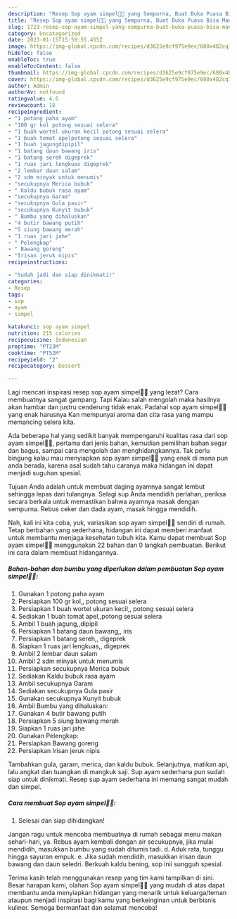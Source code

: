 ```yaml
---
description: "Resep Sop ayam simpel🌽🥕 yang Sempurna, Buat Buka Puasa Bisa Manjain Lidah"
title: "Resep Sop ayam simpel🌽🥕 yang Sempurna, Buat Buka Puasa Bisa Manjain Lidah"
slug: 1723-resep-sop-ayam-simpel-yang-sempurna-buat-buka-puasa-bisa-manjain-lidah
category: Uncategorized
date: 2023-01-15T15:59:55.455Z
image: https://img-global.cpcdn.com/recipes/d3625e9cf975e9ec/680x482cq70/sop-ayam-simpel-foto-resep-utama.jpg
hideToc: false
enableToc: true
enableTocContent: false
thumbnail: https://img-global.cpcdn.com/recipes/d3625e9cf975e9ec/680x482cq70/sop-ayam-simpel-foto-resep-utama.jpg
cover: https://img-global.cpcdn.com/recipes/d3625e9cf975e9ec/680x482cq70/sop-ayam-simpel-foto-resep-utama.jpg
author: Admin
authorAv: notfound
ratingvalue: 4.6
reviewcount: 18
recipeingredient:
- "1 potong paha ayam"
- "100 gr kol potong sesuai selera"
- "1 buah wortel ukuran kecil potong sesuai selera"
- "1 buah tomat apelpotong sesuai selera"
- "1 buah jagungdipipil"
- "1 batang daun bawang iris"
- "1 batang sereh digeprek"
- "1 ruas jari lengkuas digeprek"
- "2 lembar daun salam"
- "2 sdm minyak untuk menumis"
- "secukupnya Merica bubuk"
- " Kaldu bubuk rasa ayam"
- "secukupnya Garam"
- "secukupnya Gula pasir"
- "secukupnya Kunyit bubuk"
- " Bumbu yang dihaluskan"
- "4 butir bawang putih"
- "5 siung bawang merah"
- "1 ruas jari jahe"
- " Pelengkap"
- " Bawang goreng"
- "Irisan jeruk nipis"
recipeinstructions:

- "Sudah jadi dan siap dinikmati!"
categories:
- Resep
tags:
- sop
- ayam
- simpel

katakunci: sop ayam simpel 
nutrition: 215 calories
recipecuisine: Indonesian
preptime: "PT23M"
cooktime: "PT52M"
recipeyield: "2"
recipecategory: Dessert

---
```



Lagi mencari inspirasi resep sop ayam simpel🌽🥕 yang lezat? Cara membuatnya sangat gampang. Tapi Kalau salah mengolah maka hasilnya akan hambar dan justru cenderung tidak enak. Padahal sop ayam simpel🌽🥕 yang enak harusnya Kan mempunyai aroma dan cita rasa yang mampu memancing selera kita.


Ada beberapa hal yang sedikit banyak mempengaruhi kualitas rasa dari sop ayam simpel🌽🥕, pertama dari jenis bahan, kemudian pemilihan bahan segar dan bagus, sampai cara mengolah dan menghidangkannya. Tak perlu bingung kalau mau menyiapkan sop ayam simpel🌽🥕 yang enak di mana pun anda berada, karena asal sudah tahu caranya maka hidangan ini dapat menjadi suguhan spesial.

Tujuan Anda adalah untuk membuat daging ayamnya sangat lembut sehingga lepas dari tulangnya. Selagi sup Anda mendidih perlahan, periksa secara berkala untuk memastikan bahwa ayamnya masak dengan sempurna. Rebus ceker dan dada ayam, masak hingga mendidih.


Nah, kali ini kita coba, yuk, variasikan sop ayam simpel🌽🥕 sendiri di rumah. Tetap berbahan yang sederhana, hidangan ini dapat memberi manfaat untuk membantu menjaga kesehatan tubuh kita. Kamu dapat membuat Sop ayam simpel🌽🥕 menggunakan 22 bahan dan 0 langkah pembuatan. Berikut ini cara dalam membuat hidangannya.

<!--inarticleads1-->

##### Bahan-bahan dan bumbu yang diperlukan dalam pembuatan Sop ayam simpel🌽🥕:

1. Gunakan 1 potong paha ayam
1. Persiapkan 100 gr kol,, potong sesuai selera
1. Persiapkan 1 buah wortel ukuran kecil,, potong sesuai selera
1. Sediakan 1 buah tomat apel,,potong sesuai selera
1. Ambil 1 buah jagung,,dipipil
1. Persiapkan 1 batang daun bawang,, iris
1. Persiapkan 1 batang sereh,, digeprek
1. Siapkan 1 ruas jari lengkuas,, digeprek
1. Ambil 2 lembar daun salam
1. Ambil 2 sdm minyak untuk menumis
1. Persiapkan secukupnya Merica bubuk
1. Sediakan  Kaldu bubuk rasa ayam
1. Ambil secukupnya Garam
1. Sediakan secukupnya Gula pasir
1. Gunakan secukupnya Kunyit bubuk
1. Ambil  Bumbu yang dihaluskan:
1. Gunakan 4 butir bawang putih
1. Persiapkan 5 siung bawang merah
1. Siapkan 1 ruas jari jahe
1. Gunakan  Pelengkap:
1. Persiapkan  Bawang goreng
1. Persiapkan Irisan jeruk nipis


Tambahkan gula, garam, merica, dan kaldu bubuk. Selanjutnya, matikan api, lalu angkat dan tuangkan di mangkuk saji. Sup ayam sederhana pun sudah siap untuk dinikmati. Resep sup ayam sederhana ini memang sangat mudah dan simpel. 

<!--inarticleads2-->

##### Cara membuat Sop ayam simpel🌽🥕:


1. Selesai dan siap dihidangkan!

Jangan ragu untuk mencoba membuatnya di rumah sebagai menu makan sehari-hari, ya. Rebus ayam kembali dengan air secukupnya, jika mulai mendidih, masukkan bumbu yang sudah ditumis tadi. d. Aduk rata, tunggu hingga sayuran empuk. e. Jika sudah mendidih, masukkan irisan daun bawang dan daun seledri. Berkuah kaldu bening, sop inii sungguh spesial. 

Terima kasih telah menggunakan resep yang tim kami tampilkan di sini. Besar harapan kami, olahan Sop ayam simpel🌽🥕 yang mudah di atas dapat membantu anda menyiapkan hidangan yang menarik untuk keluarga/teman ataupun menjadi inspirasi bagi kamu yang berkeinginan untuk berbisnis kuliner. Semoga bermanfaat dan selamat mencoba!
